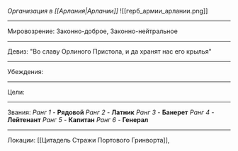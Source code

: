*Организация в [[Арлания|Арлании]]*
![[герб_армии_арлании.png]]
______
Мировозрение: Законно-доброе, Законно-нейтральное 
_____
Девиз: "Во славу Орлиного Пристола, и да хранят нас его крылья"
____
Убеждения: 

_______
Цели: 
______
Звания:
*Ранг 1* - **Рядовой** 
*Ранг 2* - **Латник** 
*Ранг 3* - **Банерет** 
*Ранг 4* - **Лейтенант** 
*Ранг 5* - **Капитан** 
*Ранг 6* - **Генерал** 
______
Локации: [[Цитадель Стражи Портового Гринворта]], 
